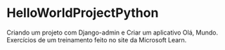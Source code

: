 # HelloWorldProjectPython
Criando um projeto com Django-admin e Criar um aplicativo Olá, Mundo. Exercícios de um treinamento feito no site da Microsoft Learn.
